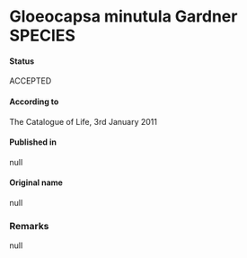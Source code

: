 Gloeocapsa minutula Gardner SPECIES
=======

#### Status
ACCEPTED

#### According to
The Catalogue of Life, 3rd January 2011

#### Published in
null

#### Original name
null

### Remarks
null